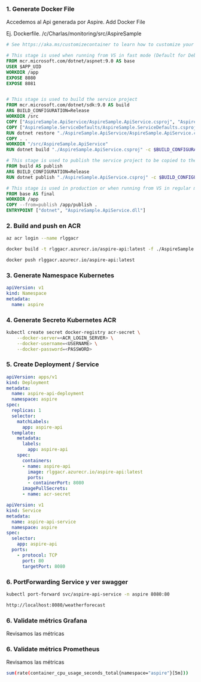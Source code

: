 ### 1. Generate Docker File

Accedemos al Api generada por Aspire. Add Docker File

Ej. Dockerfile.
/c/Charlas/monitoring/src/AspireSample

```dockerfile
# See https://aka.ms/customizecontainer to learn how to customize your debug container and how Visual Studio uses this Dockerfile to build your images for faster debugging.

# This stage is used when running from VS in fast mode (Default for Debug configuration)
FROM mcr.microsoft.com/dotnet/aspnet:9.0 AS base
USER $APP_UID
WORKDIR /app
EXPOSE 8080
EXPOSE 8081


# This stage is used to build the service project
FROM mcr.microsoft.com/dotnet/sdk:9.0 AS build
ARG BUILD_CONFIGURATION=Release
WORKDIR /src
COPY ["AspireSample.ApiService/AspireSample.ApiService.csproj", "AspireSample.ApiService/"]
COPY ["AspireSample.ServiceDefaults/AspireSample.ServiceDefaults.csproj", "AspireSample.ServiceDefaults/"]
RUN dotnet restore "./AspireSample.ApiService/AspireSample.ApiService.csproj"
COPY . .
WORKDIR "/src/AspireSample.ApiService"
RUN dotnet build "./AspireSample.ApiService.csproj" -c $BUILD_CONFIGURATION -o /app/build

# This stage is used to publish the service project to be copied to the final stage
FROM build AS publish
ARG BUILD_CONFIGURATION=Release
RUN dotnet publish "./AspireSample.ApiService.csproj" -c $BUILD_CONFIGURATION -o /app/publish /p:UseAppHost=false

# This stage is used in production or when running from VS in regular mode (Default when not using the Debug configuration)
FROM base AS final
WORKDIR /app
COPY --from=publish /app/publish .
ENTRYPOINT ["dotnet", "AspireSample.ApiService.dll"]
```

### 2. Build and push en ACR

```bash
az acr login --name rlggacr

docker build -t rlggacr.azurecr.io/aspire-api:latest -f ./AspireSample.ApiService/Dockerfile .

docker push rlggacr.azurecr.io/aspire-api:latest
```

### 3. Generate Namespace Kubernetes

```yaml
apiVersion: v1
kind: Namespace
metadata:
  name: aspire
```

### 4. Generate Secreto Kubernetes ACR

```bash
kubectl create secret docker-registry acr-secret \
    --docker-server=<ACR_LOGIN_SERVER> \
    --docker-username=<USERNAME> \
    --docker-password=<PASSWORD>
```

### 5. Create Deployment / Service

```yaml
apiVersion: apps/v1
kind: Deployment
metadata:
  name: aspire-api-deployment
  namespace: aspire
spec:
  replicas: 1
  selector:
    matchLabels:
      app: aspire-api
  template:
    metadata:
      labels:
        app: aspire-api
    spec:
      containers:
      - name: aspire-api
        image: rlggacr.azurecr.io/aspire-api:latest
        ports:
        - containerPort: 8080
      imagePullSecrets:
      - name: acr-secret
```

```yaml
apiVersion: v1
kind: Service
metadata:
  name: aspire-api-service
  namespace: aspire
spec:
  selector:
    app: aspire-api
  ports:
    - protocol: TCP
      port: 80
      targetPort: 8080
```

### 6. PortForwarding Service y ver swagger

```bash
kubectl port-forward svc/aspire-api-service -n aspire 8080:80
```

```bash
http://localhost:8080/weatherforecast
```

### 6. Validate métrics Grafana

Revisamos las métricas

### 6. Validate métrics Prometheus

Revisamos las métricas

```bash
sum(rate(container_cpu_usage_seconds_total{namespace="aspire"}[5m]))
```